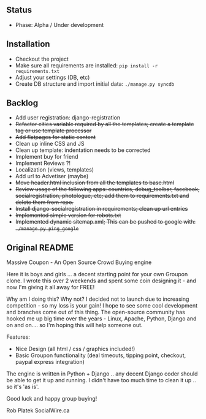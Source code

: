 ## Status
 * Phase: Alpha / Under development

## Installation
 * Checkout the project
 * Make sure all requirements are installed: `pip install -r requirements.txt`
 * Adjust your settings (DB, etc)
 * Create DB structure and import initial data: `./manage.py syncdb`
 
 
## Backlog
 * Add user registration: django-registration
 * <strike>Refactor cities variable required by all the templates; create a template tag or use template processor</strike>
 * <strike>Add flatpages for static content</strike>
 * Clean up inline CSS and JS
 * Clean up template: indentation needs to be corrected
 * Implement buy for friend
 * Implement Reviews ?!
 * Localization (views, templates)
 * Add url to Advetiser (maybe)
 * <strike>Move header.html inclusion from all the templates to base.html</strike>
 * <strike>Review usage of  the following apps: countries, debug_toolbar, facebook, socialregistration, photologue, etc; 
add them to requirements.txt and delete them from repo.</strike>
 * <strike>Install django-socialregistration in requirements; clean up url entries</strike>
 * <strike>Implemented simple version for robots.txt</strike>
 * <strike>Implemented dynamic sitemap.xml; This can be pushed to google with: `./manage.py ping_google`</strike>

 
## Original README
Massive Coupon - An Open Source Crowd Buying engine

Here it is boys and girls ... a decent starting point for your own Groupon clone. I wrote this over 2 weekends and spent some coin designing it - and now I'm giving it all away for FREE!

Why am I doing this?  Why not?  I decided not to launch due to increasing competition - so my loss is your gain!  I hope to see some cool development and branches come out of this thing.   The open-source community has hooked me up big time over the years - Linux, Apache, Python, Django and on and on....  so I'm hoping this will help someone out.

Features:

- Nice Design (all html / css / graphics included!)
- Basic Groupon functionality (deal timeouts, tipping point, checkout, paypal express integration)


The engine is written in Python + Django .. any decent Django coder should be able to get it up and running.  I didn't have too much time to clean it up .. so it's 'as is'.

Good luck and happy group buying!


Rob Platek
SocialWire.ca
